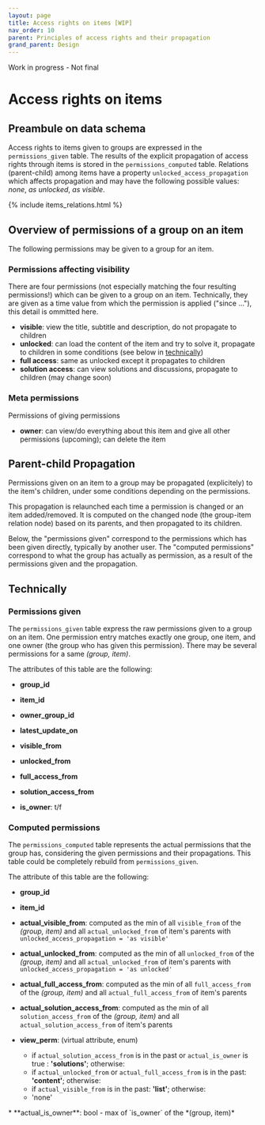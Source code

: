 ```yaml
---
layout: page
title: Access rights on items [WIP]
nav_order: 10
parent: Principles of access rights and their propagation
grand_parent: Design
---
```


<span class="label label-red">Work in progress - Not final</span>

# Access rights on items

## Preambule on data schema

Access rights to items given to groups are expressed in the `permissions_given` table.
The results of the explicit propagation of access rights through items is stored in the `permissions_computed` table.
Relations (parent-child) among items have a property `unlocked_access_propagation` which affects propagation and may have the following possible values: *none*, *as unlocked*, *as visible*.

{% include items_relations.html %}

## Overview of permissions of a group on an item

The following permissions may be given to a group for an item.

<div style="display: none;">
### Visibility levels (resulting permissions)

There are four levels of "view" of an item for a group:
* **none**
* **list**: can view the title, subtitle and description
* **content**: *list* + can load the content of the item and try to solve it
* **solutions**: *content* + can view the solutions and discussions about the item
</div>

### Permissions affecting visibility

There are four permissions (not especially matching the four resulting permissions!) which can be given to a group on an item. Technically, they are given as a time value from which the permission is applied ("since ..."), this detail is ommitted here.
* **visible**: view the title, subtitle and description, do not propagate to children
* **unlocked**: can load the content of the item and try to solve it, propagate to children in some conditions (see below in <a href="#technically">technically</a>)
* **full access**: same as unlocked except it propagates to children
* **solution access**: can view solutions and discussions, propagate to children (may change soon)

<div style="display: none;">

### Authorized Actions

* Distribution
* Reuse
* Observation
* Write
* Sessions (?)
* Ownership

</div>

### Meta permissions

Permissions of giving permissions

* **owner**: can view/do everything about this item and give all other permissions (upcoming); can delete the item

<div style="display: none;">

### Specific to some types

#### Time-limited items

Time-limited items (typically contests) have a specific "start" button which allow the user to start a participation on an item-specified duration.

* **can enter from** and **can enter until**: time frame during which the user can enter the item, i.e. is put into the *participation group* with an expiring membership.
</div>

## Parent-child Propagation

Permissions given on an item to a group may be propagated (explicitely) to the item's children, under some conditions depending on the permissions.

This propagation is relaunched each time a permission is changed or an item added/removed. It is computed on the changed node (the group-item relation node) based on its parents, and then propagated to its children.

Below, the "permissions given" correspond to the permissions which has been given directly, typically by another user. The "computed permissions" correspond to what the group has actually as permission, as a result of the permissions given and the propagation.


<div style="display: none;">
TODO: Handle deps between perm and declare if they are checked when set, when get, contrained in the db, ...

</div>



## Technically

### Permissions given

The `permissions_given` table express the raw permissions given to a group on an item.
One permission entry matches exactly one group, one item, and one owner (the group who has given this permission). There may be several permissions for a same *(group, item)*.

The attributes of this table are the following:

* **group_id**
* **item_id**
* **owner_group_id**
* **latest_update_on**

* **visible_from**
* **unlocked_from**
* **full_access_from**
* **solution_access_from**
<div style="display: none;">
* reuse_perm: t/f
* distribution_perm: no, yes, transfer
* distribution_propagated: t/f
* write_perm: no, yes, transfer
* write_propagated: t/f
* observation_perm: no, yes, transfer
* observation_propagated: t/f
* session_perm: t/f
</div>

* **is_owner**: t/f

### Computed permissions

The `permissions_computed` table represents the actual permissions that the group has, considering the given permissions and their propagations. This table could be completely rebuild from `permissions_given`.

The attribute of this table are the following:

* **group_id**
* **item_id**
* **actual_visible_from**: computed as the min of all `visible_from` of the *(group, item)* and all `actual_unlocked_from` of item's parents with `unlocked_access_propagation = 'as visible'`
* **actual_unlocked_from**: computed as the min of all `unlocked_from` of the *(group, item)* and all `actual_unlocked_from` of item's parents with `unlocked_access_propagation = 'as unlocked'`
* **actual_full_access_from**: computed as the min of all `full_access_from` of the *(group, item)* and all `actual_full_access_from` of item's parents
* **actual_solution_access_from**: computed as the min of all `solution_access_from` of the *(group, item)* and all `actual_solution_access_from` of item's parents

* **view_perm**: (virtual attribute, enum)
  * if `actual_solution_access_from` is in the past or `actual_is_owner` is true : **'solutions'**; otherwise:
  * if `actual_unlocked_from` or `actual_full_access_from` is in the past: **'content'**; otherwise:
  * if `actual_visible_from` is in the past: **'list'**; otherwise:
  * 'none'

<div style="display: none;">
* actual_reuse_perm: t/f
* actual_distribution_perm: no, yes, transfer
* actual_distribution_propagated: t/f
* actual_write_perm: no, yes, transfer
* actual_write_propagated: t/f
* actual_observation_perm: no, yes, transfer
* actual_observation_propagated: t/f
</div>
* **actual_is_owner**: bool - max of `is_owner` of the *(group, item)*
